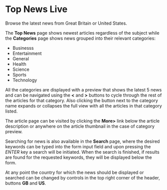 # Top News Live

Browse the latest news from Great Britain or United States.

The **Top News** page shows newest articles regardless of the subject while the **Categories** page shows news grouped into their relevant categories:

- Businesss
- Entertainment
- General
- Health
- Science
- Sports
- Technology

All the categories are displayed with a preview that shows the latest 5 news and can be navigated using the **<** and **>** buttons to cycle through the rest of the articles for that category. Also clicking the button next to the category name expands or collapses the full view with all the articles in that category listed.

The article page can be visited by clicking the **More>** link below the article description or anywhere on the article thumbnail in the case of category preview.

Searching for news is also available in the **Search** page, where the desired keywords can be typed into the form input field and upon pressing the _ENTER_ key a search will be initiated. When the search is finished, if results are found for the requested keywords, they will be displayed below the form.

At any point the country for which the news should be displayed or searched can be changed by controls in the top right corner of the header, buttons **GB** and **US**.
